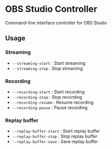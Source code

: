 # OBS Studio Controller
Command-line interface controller for OBS Studio

## Usage
### Streaming
* ```--streaming-start``` : Start streaming
* ```--streaming-stop``` : Stop streaming
### Recording
* ```--recording-start``` : Start recording
* ```--recording-stop``` : Stop recording
* ```--recording-resume``` : Resume recording
* ```--recording-pause``` : Pause recording
### Replay buffer
* ```--replay-buffer-start``` : Start replay buffer
* ```--replay-buffer-stop``` : Stop replay buffer
* ```--replay-buffer-save``` : Save replay buffer
